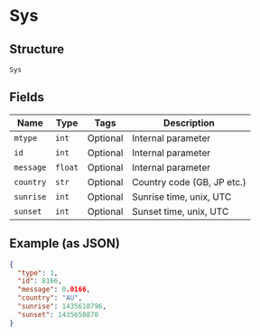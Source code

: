 
# Sys

## Structure

`Sys`

## Fields

| Name | Type | Tags | Description |
|  --- | --- | --- | --- |
| `mtype` | `int` | Optional | Internal parameter |
| `id` | `int` | Optional | Internal parameter |
| `message` | `float` | Optional | Internal parameter |
| `country` | `str` | Optional | Country code (GB, JP etc.) |
| `sunrise` | `int` | Optional | Sunrise time, unix, UTC |
| `sunset` | `int` | Optional | Sunset time, unix, UTC |

## Example (as JSON)

```json
{
  "type": 1,
  "id": 8166,
  "message": 0.0166,
  "country": "AU",
  "sunrise": 1435610796,
  "sunset": 1435650870
}
```


